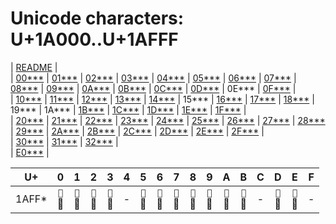 # Unicode characters: U+1A000..U+1AFFF

| [README](README.md) |\
| [00\*\*\*](00xxx.md) | [01\*\*\*](01xxx.md) | [02\*\*\*](02xxx.md) | [03\*\*\*](03xxx.md) | [04\*\*\*](04xxx.md) | [05\*\*\*](05xxx.md) | [06\*\*\*](06xxx.md) | [07\*\*\*](07xxx.md) | [08\*\*\*](08xxx.md) | [09\*\*\*](09xxx.md) | [0A\*\*\*](0Axxx.md) | [0B\*\*\*](0Bxxx.md) | [0C\*\*\*](0Cxxx.md) | [0D\*\*\*](0Dxxx.md) | 0E\*\*\* | [0F\*\*\*](0Fxxx.md) |\
| [10\*\*\*](10xxx.md) | [11\*\*\*](11xxx.md) | [12\*\*\*](12xxx.md) | [13\*\*\*](13xxx.md) | [14\*\*\*](14xxx.md) | 15\*\*\* | [16\*\*\*](16xxx.md) | [17\*\*\*](17xxx.md) | [18\*\*\*](18xxx.md) | 19\*\*\* | 1A\*\*\* | [1B\*\*\*](1Bxxx.md) | [1C\*\*\*](1Cxxx.md) | [1D\*\*\*](1Dxxx.md) | [1E\*\*\*](1Exxx.md) | [1F\*\*\*](1Fxxx.md) |\
| [20\*\*\*](20xxx.md) | [21\*\*\*](21xxx.md) | [22\*\*\*](22xxx.md) | [23\*\*\*](23xxx.md) | [24\*\*\*](24xxx.md) | [25\*\*\*](25xxx.md) | [26\*\*\*](26xxx.md) | [27\*\*\*](27xxx.md) | [28\*\*\*](28xxx.md) | [29\*\*\*](29xxx.md) | [2A\*\*\*](2Axxx.md) | [2B\*\*\*](2Bxxx.md) | [2C\*\*\*](2Cxxx.md) | [2D\*\*\*](2Dxxx.md) | [2E\*\*\*](2Exxx.md) | [2F\*\*\*](2Fxxx.md) |\
| [30\*\*\*](30xxx.md) | [31\*\*\*](31xxx.md) | [32\*\*\*](32xxx.md) |\
| [E0\*\*\*](E0xxx.md) |

| U+ | 0 | 1 | 2 | 3 | 4 | 5 | 6 | 7 | 8 | 9 | A | B | C | D | E | F |
| - | :-: | :-: | :-: | :-: | :-: | :-: | :-: | :-: | :-: | :-: | :-: | :-: | :-: | :-: | :-: | :-: |
| 1AFF\* | <span id="1AFF0" title="U+1AFF0 KATAKANA LETTER MINNAN TONE-2, Lm">`𚿰`<br>𚿰</span> | <span id="1AFF1" title="U+1AFF1 KATAKANA LETTER MINNAN TONE-3, Lm">`𚿱`<br>𚿱</span> | <span id="1AFF2" title="U+1AFF2 KATAKANA LETTER MINNAN TONE-4, Lm">`𚿲`<br>𚿲</span> | <span id="1AFF3" title="U+1AFF3 KATAKANA LETTER MINNAN TONE-5, Lm">`𚿳`<br>𚿳</span> | <span id="1AFF4" title="U+1AFF4 (not assigned)">-</span> | <span id="1AFF5" title="U+1AFF5 KATAKANA LETTER MINNAN TONE-7, Lm">`𚿵`<br>𚿵</span> | <span id="1AFF6" title="U+1AFF6 KATAKANA LETTER MINNAN TONE-8, Lm">`𚿶`<br>𚿶</span> | <span id="1AFF7" title="U+1AFF7 KATAKANA LETTER MINNAN NASALIZED TONE-1, Lm">`𚿷`<br>𚿷</span> | <span id="1AFF8" title="U+1AFF8 KATAKANA LETTER MINNAN NASALIZED TONE-2, Lm">`𚿸`<br>𚿸</span> | <span id="1AFF9" title="U+1AFF9 KATAKANA LETTER MINNAN NASALIZED TONE-3, Lm">`𚿹`<br>𚿹</span> | <span id="1AFFA" title="U+1AFFA KATAKANA LETTER MINNAN NASALIZED TONE-4, Lm">`𚿺`<br>𚿺</span> | <span id="1AFFB" title="U+1AFFB KATAKANA LETTER MINNAN NASALIZED TONE-5, Lm">`𚿻`<br>𚿻</span> | <span id="1AFFC" title="U+1AFFC (not assigned)">-</span> | <span id="1AFFD" title="U+1AFFD KATAKANA LETTER MINNAN NASALIZED TONE-7, Lm">`𚿽`<br>𚿽</span> | <span id="1AFFE" title="U+1AFFE KATAKANA LETTER MINNAN NASALIZED TONE-8, Lm">`𚿾`<br>𚿾</span> | <span id="1AFFF" title="U+1AFFF (not assigned)">-</span> |
